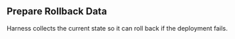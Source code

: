 ## Prepare Rollback Data

Harness collects the current state so it can roll back if the deployment fails.
